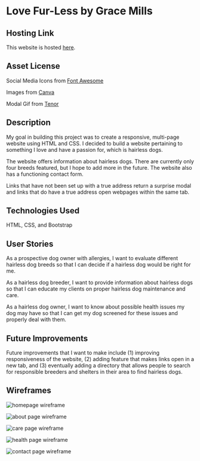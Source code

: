 # Love Fur-Less by Grace Mills

## Hosting Link
This website is hosted [here](https://codebygrace.github.io/Love-Furless/).

## Asset License
Social Media Icons from [Font Awesome](https://fontawesome.com/license/free)

Images from [Canva](https://www.canva.com/)

Modal Gif from [Tenor](https://tenor.com/view/cat-sad-crying-cat-sad-cat-gif-15407661)

## Description

My goal in building this project was to create a responsive, multi-page website using HTML and CSS. I decided to build a website pertaining to something I love and have a passion for, which is hairless dogs. 

The website offers information about hairless dogs. There are currently only four breeds featured, but I hope to add more in the future. The website also has a functioning contact form. 

Links that have not been set up with a true address return a surprise modal and links that do have a true address open webpages within the same tab. 

## Technologies Used
HTML, CSS, and Bootstrap

## User Stories
As a prospective dog owner with allergies, I want to evaluate different hairless dog breeds so that I can decide if a hairless dog would be right for me.

As a hairless dog breeder, I want to provide information about hairless dogs so that I can educate my clients on proper hairless dog maintenance and care.  

As a hairless dog owner, I want to know about possible health issues my dog may have so that I can get my dog screened for these issues and properly deal with them.

## Future Improvements

Future improvements that I want to make include (1) improving responsiveness of the website, (2) adding feature that makes links open in a new tab, and (3) eventually adding a directory that allows people to search for responsible breeders and shelters in their area to find hairless dogs.

## Wireframes

![homepage wireframe](/wireframes/lfl-homepage.png)

![about page wireframe](/wireframes/lfl-about.png)

![care page wireframe](/wireframes/lfl-care.png)

![health page wireframe](/wireframes/lfl-health.png)

![contact page wireframe](/wireframes/lfl-contact.png)
